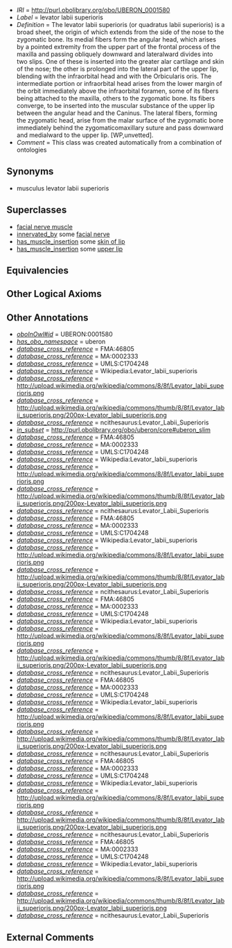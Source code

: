  * *IRI* = http://purl.obolibrary.org/obo/UBERON_0001580
 * *Label* = levator labii superioris
 * *Definition* = The levator labii superioris (or quadratus labii superioris) is a broad sheet, the origin of which extends from the side of the nose to the zygomatic bone. Its medial fibers form the angular head, which arises by a pointed extremity from the upper part of the frontal process of the maxilla and passing obliquely downward and lateralward divides into two slips. One of these is inserted into the greater alar cartilage and skin of the nose; the other is prolonged into the lateral part of the upper lip, blending with the infraorbital head and with the Orbicularis oris. The intermediate portion or infraorbital head arises from the lower margin of the orbit immediately above the infraorbital foramen, some of its fibers being attached to the maxilla, others to the zygomatic bone. Its fibers converge, to be inserted into the muscular substance of the upper lip between the angular head and the Caninus. The lateral fibers, forming the zygomatic head, arise from the malar surface of the zygomatic bone immediately behind the zygomaticomaxillary suture and pass downward and medialward to the upper lip. [WP,unvetted].
 * *Comment* = This class was created automatically from a combination of ontologies

## Synonyms

 * musculus levator labii superioris

## Superclasses

 * [facial nerve muscle](../../UBERON/77/UBERON_0001577.md)
 * [innervated_by](../../RO/05/RO_0002005.md) some [facial nerve](../../UBERON/47/UBERON_0001647.md)
 * [has_muscle_insertion](../../RO/73/RO_0002373.md) some [skin of lip](../../UBERON/58/UBERON_0001458.md)
 * [has_muscle_insertion](../../RO/73/RO_0002373.md) some [upper lip](../../UBERON/34/UBERON_0001834.md)

## Equivalencies


## Other Logical Axioms


## Other Annotations

 * *[oboInOwl#id](../../id/oboInOwl#id.md)* = UBERON:0001580
 * *[has_obo_namespace](../../ce/oboInOwl#hasOBONamespace.md)* = uberon
 * *[database_cross_reference](../../ef/oboInOwl#hasDbXref.md)* = FMA:46805
 * *[database_cross_reference](../../ef/oboInOwl#hasDbXref.md)* = MA:0002333
 * *[database_cross_reference](../../ef/oboInOwl#hasDbXref.md)* = UMLS:C1704248
 * *[database_cross_reference](../../ef/oboInOwl#hasDbXref.md)* = Wikipedia:Levator_labii_superioris
 * *[database_cross_reference](../../ef/oboInOwl#hasDbXref.md)* = http://upload.wikimedia.org/wikipedia/commons/8/8f/Levator_labii_superioris.png
 * *[database_cross_reference](../../ef/oboInOwl#hasDbXref.md)* = http://upload.wikimedia.org/wikipedia/commons/thumb/8/8f/Levator_labii_superioris.png/200px-Levator_labii_superioris.png
 * *[database_cross_reference](../../ef/oboInOwl#hasDbXref.md)* = ncithesaurus:Levator_Labii_Superioris
 * *[in_subset](../../et/oboInOwl#inSubset.md)* = http://purl.obolibrary.org/obo/uberon/core#uberon_slim
 * *[database_cross_reference](../../ef/oboInOwl#hasDbXref.md)* = FMA:46805
 * *[database_cross_reference](../../ef/oboInOwl#hasDbXref.md)* = MA:0002333
 * *[database_cross_reference](../../ef/oboInOwl#hasDbXref.md)* = UMLS:C1704248
 * *[database_cross_reference](../../ef/oboInOwl#hasDbXref.md)* = Wikipedia:Levator_labii_superioris
 * *[database_cross_reference](../../ef/oboInOwl#hasDbXref.md)* = http://upload.wikimedia.org/wikipedia/commons/8/8f/Levator_labii_superioris.png
 * *[database_cross_reference](../../ef/oboInOwl#hasDbXref.md)* = http://upload.wikimedia.org/wikipedia/commons/thumb/8/8f/Levator_labii_superioris.png/200px-Levator_labii_superioris.png
 * *[database_cross_reference](../../ef/oboInOwl#hasDbXref.md)* = ncithesaurus:Levator_Labii_Superioris
 * *[database_cross_reference](../../ef/oboInOwl#hasDbXref.md)* = FMA:46805
 * *[database_cross_reference](../../ef/oboInOwl#hasDbXref.md)* = MA:0002333
 * *[database_cross_reference](../../ef/oboInOwl#hasDbXref.md)* = UMLS:C1704248
 * *[database_cross_reference](../../ef/oboInOwl#hasDbXref.md)* = Wikipedia:Levator_labii_superioris
 * *[database_cross_reference](../../ef/oboInOwl#hasDbXref.md)* = http://upload.wikimedia.org/wikipedia/commons/8/8f/Levator_labii_superioris.png
 * *[database_cross_reference](../../ef/oboInOwl#hasDbXref.md)* = http://upload.wikimedia.org/wikipedia/commons/thumb/8/8f/Levator_labii_superioris.png/200px-Levator_labii_superioris.png
 * *[database_cross_reference](../../ef/oboInOwl#hasDbXref.md)* = ncithesaurus:Levator_Labii_Superioris
 * *[database_cross_reference](../../ef/oboInOwl#hasDbXref.md)* = FMA:46805
 * *[database_cross_reference](../../ef/oboInOwl#hasDbXref.md)* = MA:0002333
 * *[database_cross_reference](../../ef/oboInOwl#hasDbXref.md)* = UMLS:C1704248
 * *[database_cross_reference](../../ef/oboInOwl#hasDbXref.md)* = Wikipedia:Levator_labii_superioris
 * *[database_cross_reference](../../ef/oboInOwl#hasDbXref.md)* = http://upload.wikimedia.org/wikipedia/commons/8/8f/Levator_labii_superioris.png
 * *[database_cross_reference](../../ef/oboInOwl#hasDbXref.md)* = http://upload.wikimedia.org/wikipedia/commons/thumb/8/8f/Levator_labii_superioris.png/200px-Levator_labii_superioris.png
 * *[database_cross_reference](../../ef/oboInOwl#hasDbXref.md)* = ncithesaurus:Levator_Labii_Superioris
 * *[database_cross_reference](../../ef/oboInOwl#hasDbXref.md)* = FMA:46805
 * *[database_cross_reference](../../ef/oboInOwl#hasDbXref.md)* = MA:0002333
 * *[database_cross_reference](../../ef/oboInOwl#hasDbXref.md)* = UMLS:C1704248
 * *[database_cross_reference](../../ef/oboInOwl#hasDbXref.md)* = Wikipedia:Levator_labii_superioris
 * *[database_cross_reference](../../ef/oboInOwl#hasDbXref.md)* = http://upload.wikimedia.org/wikipedia/commons/8/8f/Levator_labii_superioris.png
 * *[database_cross_reference](../../ef/oboInOwl#hasDbXref.md)* = http://upload.wikimedia.org/wikipedia/commons/thumb/8/8f/Levator_labii_superioris.png/200px-Levator_labii_superioris.png
 * *[database_cross_reference](../../ef/oboInOwl#hasDbXref.md)* = ncithesaurus:Levator_Labii_Superioris
 * *[database_cross_reference](../../ef/oboInOwl#hasDbXref.md)* = FMA:46805
 * *[database_cross_reference](../../ef/oboInOwl#hasDbXref.md)* = MA:0002333
 * *[database_cross_reference](../../ef/oboInOwl#hasDbXref.md)* = UMLS:C1704248
 * *[database_cross_reference](../../ef/oboInOwl#hasDbXref.md)* = Wikipedia:Levator_labii_superioris
 * *[database_cross_reference](../../ef/oboInOwl#hasDbXref.md)* = http://upload.wikimedia.org/wikipedia/commons/8/8f/Levator_labii_superioris.png
 * *[database_cross_reference](../../ef/oboInOwl#hasDbXref.md)* = http://upload.wikimedia.org/wikipedia/commons/thumb/8/8f/Levator_labii_superioris.png/200px-Levator_labii_superioris.png
 * *[database_cross_reference](../../ef/oboInOwl#hasDbXref.md)* = ncithesaurus:Levator_Labii_Superioris
 * *[database_cross_reference](../../ef/oboInOwl#hasDbXref.md)* = FMA:46805
 * *[database_cross_reference](../../ef/oboInOwl#hasDbXref.md)* = MA:0002333
 * *[database_cross_reference](../../ef/oboInOwl#hasDbXref.md)* = UMLS:C1704248
 * *[database_cross_reference](../../ef/oboInOwl#hasDbXref.md)* = Wikipedia:Levator_labii_superioris
 * *[database_cross_reference](../../ef/oboInOwl#hasDbXref.md)* = http://upload.wikimedia.org/wikipedia/commons/8/8f/Levator_labii_superioris.png
 * *[database_cross_reference](../../ef/oboInOwl#hasDbXref.md)* = http://upload.wikimedia.org/wikipedia/commons/thumb/8/8f/Levator_labii_superioris.png/200px-Levator_labii_superioris.png
 * *[database_cross_reference](../../ef/oboInOwl#hasDbXref.md)* = ncithesaurus:Levator_Labii_Superioris

## External Comments


